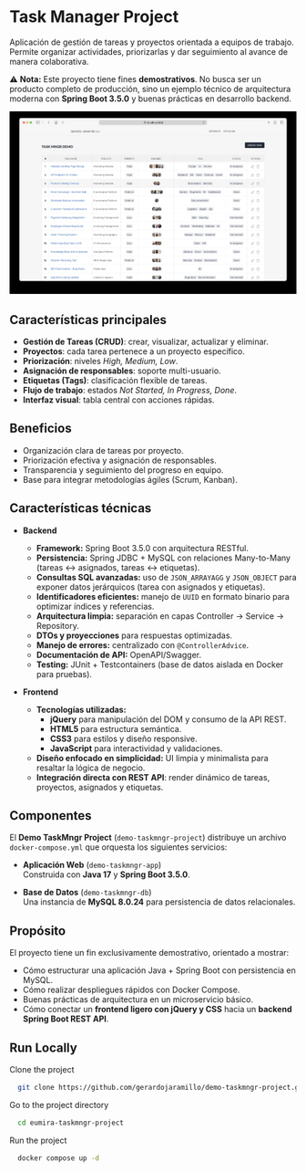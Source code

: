 # Task Manager Project

Aplicación de gestión de tareas y proyectos orientada a equipos de trabajo.  
Permite organizar actividades, priorizarlas y dar seguimiento al avance de manera colaborativa.  

⚠️ **Nota:** Este proyecto tiene fines **demostrativos**. No busca ser un producto completo de producción, sino un ejemplo técnico de arquitectura moderna con **Spring Boot 3.5.0** y buenas prácticas en desarrollo backend.


![DB Diagram](.github/images/demo-taskmngr-project.jpg)

## Características principales
- **Gestión de Tareas (CRUD)**: crear, visualizar, actualizar y eliminar.
- **Proyectos**: cada tarea pertenece a un proyecto específico.
- **Priorización**: niveles *High, Medium, Low*.
- **Asignación de responsables**: soporte multi-usuario.
- **Etiquetas (Tags)**: clasificación flexible de tareas.
- **Flujo de trabajo**: estados *Not Started, In Progress, Done*.
- **Interfaz visual**: tabla central con acciones rápidas.


## Beneficios
- Organización clara de tareas por proyecto.
- Priorización efectiva y asignación de responsables.
- Transparencia y seguimiento del progreso en equipo.
- Base para integrar metodologías ágiles (Scrum, Kanban).


## Características técnicas
- **Backend**
  - **Framework:** Spring Boot 3.5.0 con arquitectura RESTful.
  - **Persistencia:** Spring JDBC + MySQL con relaciones Many-to-Many (tareas ↔ asignados, tareas ↔ etiquetas).
  - **Consultas SQL avanzadas:** uso de `JSON_ARRAYAGG` y `JSON_OBJECT` para exponer datos jerárquicos (tarea con asignados y etiquetas).
  - **Identificadores eficientes:** manejo de `UUID` en formato binario para optimizar índices y referencias.
  - **Arquitectura limpia:** separación en capas Controller → Service → Repository.
  - **DTOs y proyecciones** para respuestas optimizadas.
  - **Manejo de errores:** centralizado con `@ControllerAdvice`.
  - **Documentación de API:** OpenAPI/Swagger.
  - **Testing:** JUnit + Testcontainers (base de datos aislada en Docker para pruebas).

- **Frontend**
  - **Tecnologías utilizadas:** 
    - **jQuery** para manipulación del DOM y consumo de la API REST.
    - **HTML5** para estructura semántica.
    - **CSS3** para estilos y diseño responsive.
    - **JavaScript** para interactividad y validaciones.
  - **Diseño enfocado en simplicidad:** UI limpia y minimalista para resaltar la lógica de negocio.
  - **Integración directa con REST API**: render dinámico de tareas, proyectos, asignados y etiquetas.


## Componentes
El **Demo TaskMngr Project** (`demo-taskmngr-project`) distribuye un archivo `docker-compose.yml` que orquesta los siguientes servicios:

- **Aplicación Web** (`demo-taskmngr-app`)  
  Construida con **Java 17** y **Spring Boot 3.5.0**.
  
- **Base de Datos** (`demo-taskmngr-db`)  
  Una instancia de **MySQL 8.0.24** para persistencia de datos relacionales.

## Propósito
El proyecto tiene un fin exclusivamente demostrativo, orientado a mostrar:

- Cómo estructurar una aplicación Java + Spring Boot con persistencia en MySQL.
- Cómo realizar despliegues rápidos con Docker Compose.
- Buenas prácticas de arquitectura en un microservicio básico.
- Cómo conectar un **frontend ligero con jQuery y CSS** hacia un **backend Spring Boot REST API**.

## Run Locally

Clone the project

```bash
  git clone https://github.com/gerardojaramillo/demo-taskmngr-project.git
```

Go to the project directory

```bash
  cd eumira-taskmngr-project
```

Run the project

```bash
  docker compose up -d
```


